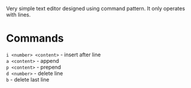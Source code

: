 Very simple text editor designed using command pattern. It only operates with lines.
# Commands
`i <number> <content>` - insert after line \
`a <content>` - append \
`p <content>` - prepend \
`d <number>` - delete line \
`b` - delete last line